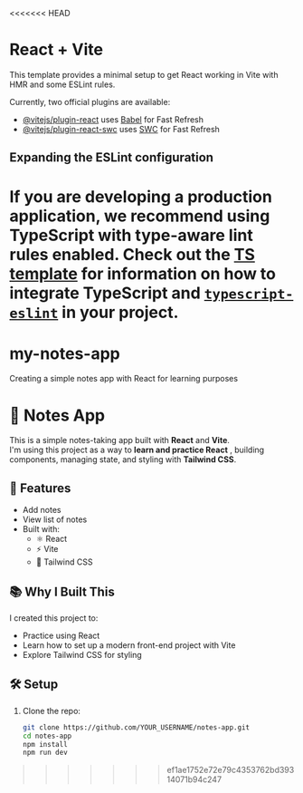 <<<<<<< HEAD
# React + Vite

This template provides a minimal setup to get React working in Vite with HMR and some ESLint rules.

Currently, two official plugins are available:

- [@vitejs/plugin-react](https://github.com/vitejs/vite-plugin-react/blob/main/packages/plugin-react) uses [Babel](https://babeljs.io/) for Fast Refresh
- [@vitejs/plugin-react-swc](https://github.com/vitejs/vite-plugin-react/blob/main/packages/plugin-react-swc) uses [SWC](https://swc.rs/) for Fast Refresh

## Expanding the ESLint configuration

If you are developing a production application, we recommend using TypeScript with type-aware lint rules enabled. Check out the [TS template](https://github.com/vitejs/vite/tree/main/packages/create-vite/template-react-ts) for information on how to integrate TypeScript and [`typescript-eslint`](https://typescript-eslint.io) in your project.
=======
# my-notes-app
Creating a simple notes app with React for learning purposes

# 📝 Notes App

This is a simple notes-taking app built with **React** and **Vite**.  
I'm using this project as a way to **learn and practice React** , building components, managing state, and styling with **Tailwind CSS**.

## 🚀 Features

- Add notes
- View list of notes
- Built with:
  - ⚛️ React
  - ⚡ Vite
  - 🎨 Tailwind CSS

## 📚 Why I Built This

I created this project to:
- Practice using React 
- Learn how to set up a modern front-end project with Vite
- Explore Tailwind CSS for styling

## 🛠️ Setup

1. Clone the repo:
   ```bash
   git clone https://github.com/YOUR_USERNAME/notes-app.git
   cd notes-app
   npm install
   npm run dev

>>>>>>> ef1ae1752e72e79c4353762bd39314071b94c247
